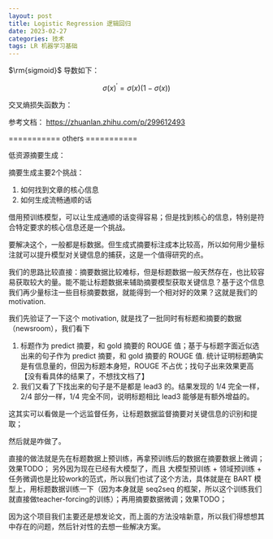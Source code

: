 ```yaml
---
layout: post
title: Logistic Regression 逻辑回归
date: 2023-02-27
categories: 技术
tags: LR 机器学习基础
---
```


$\rm{sigmoid}$ 导数如下：

$$\sigma(x)^{'} = \sigma(x)(1 - \sigma(x))$$

交叉熵损失函数为：

参考文档： https://zhuanlan.zhihu.com/p/299612493

=========== others ===========

低资源摘要生成：

摘要生成主要2个挑战：

1. 如何找到文章的核心信息
2. 如何生成流畅通顺的话

借用预训练模型，可以让生成通顺的话变得容易；但是找到核心的信息，特别是符合特定要求的核心信息还是一个挑战。

要解决这个，一般都是标数据。但生成式摘要标注成本比较高，所以如何用少量标注就可以提升模型对关键信息的捕获，这是一个值得研究的点。

我们的思路比较直接：摘要数据比较难标，但是标题数据一般天然存在，也比较容易获取较大的量。能不能让标题数据来辅助摘要模型获取关键信息？基于这个信息我们再少量标注一些目标摘要数据，就能得到一个相对好的效果？这就是我们的 motivation.

我们先验证了一下这个 motivation, 就是找了一批同时有标题和摘要的数据（newsroom），我们看下
1. 标题作为 predict 摘要，和 gold 摘要的 ROUGE 值；基于与标题字面近似选出来的句子作为 predict 摘要，和 gold 摘要的 ROUGE 值. 统计证明标题确实是有信息量的，但因为标题本身短，ROUGE 不占优；找句子出来效果更高 【没有看具体的结果了，不想找文档了】
2. 我们又看了下找出来的句子是不是都是 lead3 的。结果发现的 1/4 完全一样，2/4 部分一样，1/4 完全不同，说明标题相比 lead3 能够是有额外增益的。

这其实可以看做是一个远监督任务，让标题数据监督摘要对关键信息的识别和提取；

然后就是咋做了。

直接的做法就是先在标题数据上预训练，再拿预训练后的数据在摘要数据上微调；效果TODO；
另外因为现在已经有大模型了，而且 大模型预训练 + 领域预训练 + 任务微调也是比较work的范式，所以我们也试了这个方法，具体就是在 BART 模型上，用标题数据训练一下（因为本身就是 seq2seq 的框架，所以这个训练我们就直接做teacher-forcing的训练）；再用摘要数据微调；效果TODO；

因为这个项目我们主要还是想发论文，而上面的方法没啥新意，所以我们得想想其中存在的问题，然后针对性的去想一些解决方案。

